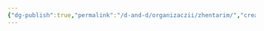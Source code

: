 ```yaml
---
{"dg-publish":true,"permalink":"/d-and-d/organizaczii/zhentarim/","created":"2023-12-11T10:48:40.000+04:00","updated":"2023-12-26T15:54:14.867+04:00"}
---
```


